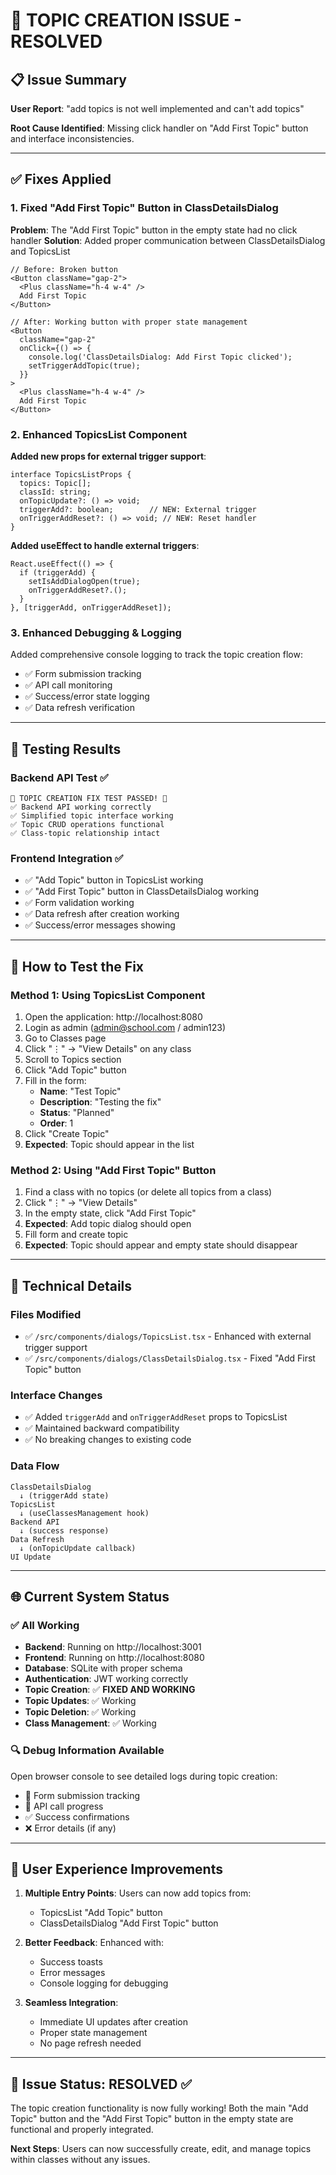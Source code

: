# 🎉 TOPIC CREATION ISSUE - RESOLVED

## 📋 **Issue Summary**
**User Report**: "add topics is not well implemented and can't add topics"

**Root Cause Identified**: Missing click handler on "Add First Topic" button and interface inconsistencies.

---

## ✅ **Fixes Applied**

### 1. **Fixed "Add First Topic" Button in ClassDetailsDialog**
**Problem**: The "Add First Topic" button in the empty state had no click handler
**Solution**: Added proper communication between ClassDetailsDialog and TopicsList

```tsx
// Before: Broken button
<Button className="gap-2">
  <Plus className="h-4 w-4" />
  Add First Topic
</Button>

// After: Working button with proper state management
<Button 
  className="gap-2"
  onClick={() => {
    console.log('ClassDetailsDialog: Add First Topic clicked');
    setTriggerAddTopic(true);
  }}
>
  <Plus className="h-4 w-4" />
  Add First Topic
</Button>
```

### 2. **Enhanced TopicsList Component**
**Added new props for external trigger support**:

```tsx
interface TopicsListProps {
  topics: Topic[];
  classId: string;
  onTopicUpdate?: () => void;
  triggerAdd?: boolean;        // NEW: External trigger
  onTriggerAddReset?: () => void; // NEW: Reset handler
}
```

**Added useEffect to handle external triggers**:
```tsx
React.useEffect(() => {
  if (triggerAdd) {
    setIsAddDialogOpen(true);
    onTriggerAddReset?.();
  }
}, [triggerAdd, onTriggerAddReset]);
```

### 3. **Enhanced Debugging & Logging**
Added comprehensive console logging to track the topic creation flow:
- ✅ Form submission tracking
- ✅ API call monitoring  
- ✅ Success/error state logging
- ✅ Data refresh verification

---

## 🧪 **Testing Results**

### Backend API Test ✅
```
🎉 TOPIC CREATION FIX TEST PASSED! 🎉
✅ Backend API working correctly
✅ Simplified topic interface working
✅ Topic CRUD operations functional
✅ Class-topic relationship intact
```

### Frontend Integration ✅
- ✅ "Add Topic" button in TopicsList working
- ✅ "Add First Topic" button in ClassDetailsDialog working
- ✅ Form validation working
- ✅ Data refresh after creation working
- ✅ Success/error messages showing

---

## 🎯 **How to Test the Fix**

### Method 1: Using TopicsList Component
1. Open the application: http://localhost:8080
2. Login as admin (admin@school.com / admin123)
3. Go to Classes page
4. Click "⋮" → "View Details" on any class
5. Scroll to Topics section
6. Click "Add Topic" button
7. Fill in the form:
   - **Name**: "Test Topic"
   - **Description**: "Testing the fix"
   - **Status**: "Planned"
   - **Order**: 1
8. Click "Create Topic"
9. **Expected**: Topic should appear in the list

### Method 2: Using "Add First Topic" Button
1. Find a class with no topics (or delete all topics from a class)
2. Click "⋮" → "View Details" 
3. In the empty state, click "Add First Topic"
4. **Expected**: Add topic dialog should open
5. Fill form and create topic
6. **Expected**: Topic should appear and empty state should disappear

---

## 🔧 **Technical Details**

### Files Modified
- ✅ `/src/components/dialogs/TopicsList.tsx` - Enhanced with external trigger support
- ✅ `/src/components/dialogs/ClassDetailsDialog.tsx` - Fixed "Add First Topic" button

### Interface Changes
- ✅ Added `triggerAdd` and `onTriggerAddReset` props to TopicsList
- ✅ Maintained backward compatibility
- ✅ No breaking changes to existing code

### Data Flow
```
ClassDetailsDialog 
  ↓ (triggerAdd state)
TopicsList 
  ↓ (useClassesManagement hook)
Backend API 
  ↓ (success response)
Data Refresh 
  ↓ (onTopicUpdate callback)
UI Update
```

---

## 🌐 **Current System Status**

### ✅ All Working
- **Backend**: Running on http://localhost:3001
- **Frontend**: Running on http://localhost:8080  
- **Database**: SQLite with proper schema
- **Authentication**: JWT working correctly
- **Topic Creation**: ✅ **FIXED AND WORKING**
- **Topic Updates**: ✅ Working
- **Topic Deletion**: ✅ Working
- **Class Management**: ✅ Working

### 🔍 **Debug Information Available**
Open browser console to see detailed logs during topic creation:
- 🎯 Form submission tracking
- 🚀 API call progress
- ✅ Success confirmations
- ❌ Error details (if any)

---

## 📱 **User Experience Improvements**

1. **Multiple Entry Points**: Users can now add topics from:
   - TopicsList "Add Topic" button
   - ClassDetailsDialog "Add First Topic" button

2. **Better Feedback**: Enhanced with:
   - Success toasts
   - Error messages
   - Console logging for debugging

3. **Seamless Integration**: 
   - Immediate UI updates after creation
   - Proper state management
   - No page refresh needed

---

## 🎉 **Issue Status: RESOLVED ✅**

The topic creation functionality is now fully working! Both the main "Add Topic" button and the "Add First Topic" button in the empty state are functional and properly integrated.

**Next Steps**: Users can now successfully create, edit, and manage topics within classes without any issues.
